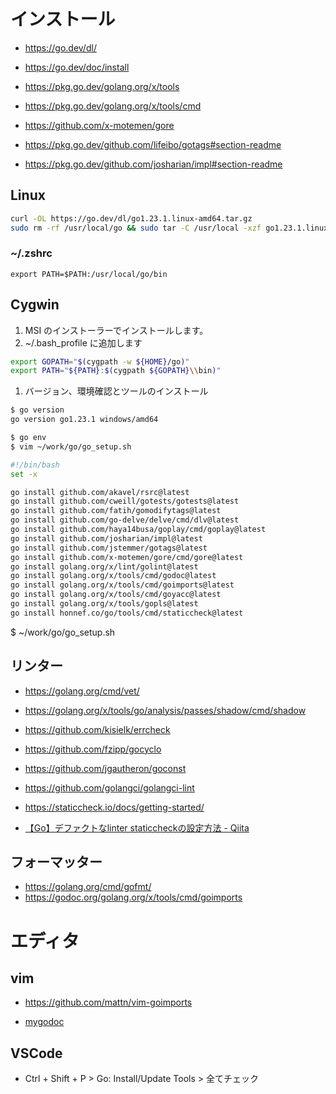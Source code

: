 # インストール
- https://go.dev/dl/
- https://go.dev/doc/install

- https://pkg.go.dev/golang.org/x/tools
- https://pkg.go.dev/golang.org/x/tools/cmd
- https://github.com/x-motemen/gore
- https://pkg.go.dev/github.com/lifeibo/gotags#section-readme
- https://pkg.go.dev/github.com/josharian/impl#section-readme
## Linux
```bash
curl -OL https://go.dev/dl/go1.23.1.linux-amd64.tar.gz
sudo rm -rf /usr/local/go && sudo tar -C /usr/local -xzf go1.23.1.linux-amd64.tar.gz
```
### ~/.zshrc
```
export PATH=$PATH:/usr/local/go/bin
```
## Cygwin
1. MSI のインストーラーでインストールします。
2. ~/.bash_profile に追加します
```bash
export GOPATH="$(cygpath -w ${HOME}/go)"
export PATH="${PATH}:$(cygpath ${GOPATH}\\bin)"
```
1. バージョン、環境確認とツールのインストール
```bash
$ go version
go version go1.23.1 windows/amd64

$ go env
$ vim ~/work/go/go_setup.sh
```

```bash
#!/bin/bash
set -x

go install github.com/akavel/rsrc@latest
go install github.com/cweill/gotests/gotests@latest
go install github.com/fatih/gomodifytags@latest
go install github.com/go-delve/delve/cmd/dlv@latest
go install github.com/haya14busa/goplay/cmd/goplay@latest
go install github.com/josharian/impl@latest
go install github.com/jstemmer/gotags@latest
go install github.com/x-motemen/gore/cmd/gore@latest
go install golang.org/x/lint/golint@latest
go install golang.org/x/tools/cmd/godoc@latest
go install golang.org/x/tools/cmd/goimports@latest
go install golang.org/x/tools/cmd/goyacc@latest
go install golang.org/x/tools/gopls@latest
go install honnef.co/go/tools/cmd/staticcheck@latest
```
$ ~/work/go/go_setup.sh
## リンター
- https://golang.org/cmd/vet/
- https://golang.org/x/tools/go/analysis/passes/shadow/cmd/shadow
- https://github.com/kisielk/errcheck
- https://github.com/fzipp/gocyclo
- https://github.com/jgautheron/goconst
- https://github.com/golangci/golangci-lint

- https://staticcheck.io/docs/getting-started/
- [【Go】デファクトなlinter staticcheckの設定方法 - Qiita](https://qiita.com/yagi_eng/items/1c34f9691128c51846e7)
## フォーマッター
- https://golang.org/cmd/gofmt/
- https://godoc.org/golang.org/x/tools/cmd/goimports
# エディタ
## vim
- https://github.com/mattn/vim-goimports

- [mygodoc](mygodoc.md)
## VSCode
- Ctrl + Shift + P > Go: Install/Update Tools > 全てチェック
